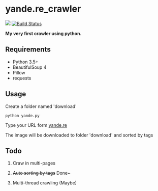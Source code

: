 # yande.re_crawler
![](https://img.shields.io/hexpm/l/plug.svg)
[![Build Status](https://travis-ci.org/tangyisheng2/yande.re_crawler.svg?branch=master)](https://travis-ci.org/tangyisheng2/yande.re_crawler)

**My very first crawler using python.**

## Requirements

- Python 3.5+
- BeautifulSoup 4
- Pillow
- requests

## Usage

Create a folder named 'download'

`python yande.py`

Type your URL form [yande.re](https://yande.re)

The image will be downloaded to folder 'download' and sorted by tags


## Todo
1. Craw in multi-pages

2. ~~Auto sorting by tags~~ Done~
3. Multi-thread crawling (Maybe)